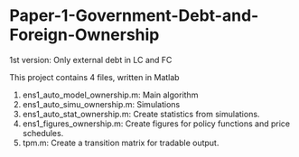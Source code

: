 # Paper-1-Government-Debt-and-Foreign-Ownership
1st version: Only external debt in LC and FC

This project contains 4 files, written in Matlab

1) ens1_auto_model_ownership.m: Main algorithm
2) ens1_auto_simu_ownership.m: Simulations
3) ens1_auto_stat_ownership.m: Create statistics from simulations.
4) ens1_figures_ownership.m: Create figures for policy functions and price schedules.
5) tpm.m: Create a transition matrix for tradable output.
